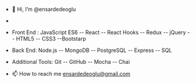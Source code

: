 - 👋 Hi, I’m @ensardedeoglu
- 
-  Front End : JavaScript ES6 -- React -- React Hooks -- Redux -- jQuery -- HTML5 -- CSS3 --Bootstarp 
- Back End: Node.js -- MongoDB -- PostgreSQL -- Express -- SQL
- Additional Tools: Git -- GitHub -- Mocha -- Chai

- 📫 How to reach me ensardedeoglu@gmail.com

<!---
ensardedeoglu/ensardedeoglu is a ✨ special ✨ repository because its `README.md` (this file) appears on your GitHub profile.
You can click the Preview link to take a look at your changes.
--->
